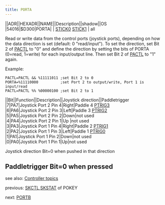 ```yaml
---
title: PORTA
---
```

||ADR||HEXADR||NAME||Description||shadow||OS  
|54016|$D300|PORTA| | [STICK0](../STICK0/index.md) [STICK1](../STICK1/index.md) | all  
  
Read or write data from the control ports (joystick ports), depending on how the data direction is set (default: 0 "read/input"). To set the direction, set Bit 2 of [PACTL](../PACTL/index.md) to "0" and define the direction by setting the bits of PORTA (0=read, 1=write) for each input/output line. Then set Bit 2 of [PACTL](../PACTL/index.md) to "1" again.  
  
Example:  
```
PACTL=PACTL && %11111011 ;set Bit 2 to 0
PORTA=%11110000          ;set Port 2 to output/write, Port 1 is input/read
PACTL=PACTL %% %00000100 ;set Bit 2 to 1
```
  
||Bit||Function||Description||Joystick direction||Paddletrigger  
|7|PA7|Joystick Port 2 Pin 4|Right|Paddle 4 [PTRIG3](../PTRIG3/index.md)  
|6|PA6|Joystick Port 2 Pin 3|Left|Paddle 3 [PTRIG2](../PTRIG2/index.md)  
|5|PA5|Joystick Port 2 Pin 2|Down|not used  
|4|PA4|Joystick Port 2 Pin 1|Up |not used  
|3|PA3|Joystick Port 1 Pin 4|Right|Paddle 2 [PTRIG1](../PTRIG1/index.md)  
|2|PA2|Joystick Port 1 Pin 3|Left|Paddle 1 [PTRIG0](../PTRIG0/index.md)  
|1|PA1|Joystick Port 1 Pin 2|Down|not used  
|0|PA0|Joystick Port 1 Pin 1|Up|not used  
  
Joystick direction Bit=0 when pushed in that direction  
  
Paddletrigger Bit=0 when pressed  
---
see also: [Controller topics](../Controller_topics/index.md)  
  
previous: [SKCTL](../SKCTL/index.md),[SKSTAT](../SKCTL/index.md) of POKEY  
  
next: [PORTB](../PORTB/index.md)  
